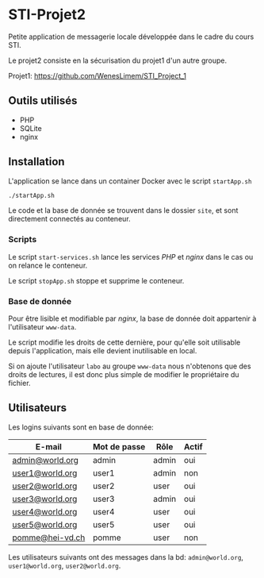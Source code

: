 # STI-Projet2

Petite application de messagerie locale développée dans le cadre du cours STI.

Le projet2 consiste en la sécurisation du projet1 d'un autre groupe.

Projet1: https://github.com/WenesLimem/STI_Project_1



## Outils utilisés

- PHP
- SQLite
- nginx



## Installation

L'application se lance dans un container Docker avec le script `startApp.sh`

```bash
./startApp.sh
```

Le code et la base de donnée se trouvent dans le dossier `site`, et sont directement connectés au conteneur.



### Scripts

Le script `start-services.sh` lance les services *PHP* et *nginx* dans le cas ou on relance le conteneur.

Le script `stopApp.sh` stoppe et supprime le conteneur.



### Base de donnée

Pour être lisible et modifiable par *nginx*, la base de donnée doit appartenir à l'utilisateur `www-data`.

Le script modifie les droits de cette dernière, pour qu'elle soit utilisable depuis l'application, mais elle devient inutilisable en local.

Si on ajoute l'utilisateur `labo` au groupe `www-data` nous n'obtenons que des droits de lectures, il est donc plus simple de modifier le propriétaire du fichier.



## Utilisateurs

Les logins suivants sont en base de donnée:

| E-mail          | Mot de passe | Rôle  | Actif |
| --------------- | ------------ | ----- | ----- |
| admin@world.org | admin        | admin | oui   |
| user1@world.org | user1        | admin | non   |
| user2@world.org | user2        | user  | oui   |
| user3@world.org | user3        | admin | oui   |
| user4@world.org | user4        | user  | oui   |
| user5@world.org | user5        | user  | oui   |
| pomme@hei-vd.ch | pomme        | user  | non   |

Les utilisateurs suivants ont des messages dans la bd: `admin@world.org`, `user1@world.org`, `user2@world.org`.



